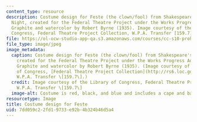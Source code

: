 ```yaml
---
content_type: resource
description: Costume design for Feste (the clown/fool) from Shakespeare's Twelfth
  Night, created for the Federal Theatre Project under the Works Progress Administration.
  Graphite and watercolor by Robert Byrne (1935). Image courtesy of the Library of
  Congress, Federal Theatre Project Collection, W.P.A. Transfer [159.7].
file: https://ol-ocw-studio-app-qa.s3.amazonaws.com/courses/cc-s10-prohibition-and-permission-spring-2007/7dd059c22fd19733e92b4b324b46d5a4_cc-s10s07.jpg
file_type: image/jpeg
image_metadata:
  caption: Costume design for Feste (the clown/fool) from Shakespeare's _Twelfth Night_,
    created for the Federal Theatre Project under the Works Progress Administration.
    Graphite and watercolor by Robert Byrne (1935). (Image courtesy of the Library
    of Congress, [Federal Theatre Project Collection](http://rs6.loc.gov/ammem/fedtp/fthome.html),
    W.P.A. Transfer \[159.7\].)
  credit: Image courtesy of the Library of Congress, Federal Theatre Project Collection,
    W.P.A. Transfer \[159.7\]
  image-alt: Costume is red, black, and blue and includes a cape and baton.
resourcetype: Image
title: Costume design for Feste
uid: 7dd059c2-2fd1-9733-e92b-4b324b46d5a4
---
```

